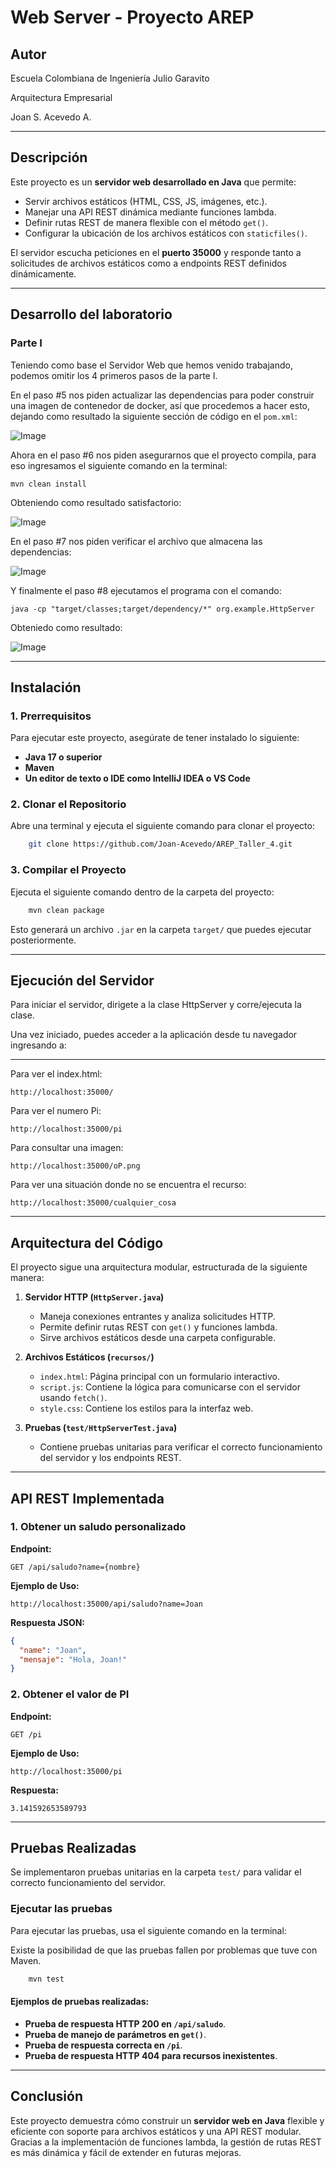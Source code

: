 # Web Server - Proyecto AREP

## Autor

Escuela Colombiana de Ingeniería Julio Garavito

Arquitectura Empresarial

Joan S. Acevedo A.

---

## Descripción

Este proyecto es un **servidor web desarrollado en Java** que permite:
- Servir archivos estáticos (HTML, CSS, JS, imágenes, etc.).
- Manejar una API REST dinámica mediante funciones lambda.
- Definir rutas REST de manera flexible con el método `get()`.
- Configurar la ubicación de los archivos estáticos con `staticfiles()`.

El servidor escucha peticiones en el **puerto 35000** y responde tanto a solicitudes de archivos estáticos como a endpoints REST definidos dinámicamente.

---

## Desarrollo del laboratorio

### Parte I

Teniendo como base el Servidor Web que hemos venido trabajando, podemos omitir los 4 primeros pasos de la parte I.

En el paso #5 nos piden actualizar las dependencias para poder construir una imagen de contenedor de docker, así que
procedemos a hacer esto, dejando como resultado la siguiente sección de código en el `pom.xml`:

![Image](https://github.com/user-attachments/assets/55899e9b-6753-4be9-bfef-0a9e0bb9d0c9)

Ahora en el paso #6 nos piden asegurarnos que el proyecto compila, para eso ingresamos el siguiente comando en la terminal:

```ssh
mvn clean install
```

Obteniendo como resultado satisfactorio:

![Image](https://github.com/user-attachments/assets/c6a999e8-60c3-44db-a6a4-17a000820f15)

En el paso #7 nos piden verificar el archivo que almacena las dependencias:

![Image](https://github.com/user-attachments/assets/7c693e1a-0083-4f57-b0d0-2420bcb28e89)

Y finalmente el paso #8 ejecutamos el programa con el comando:

```ssh
java -cp "target/classes;target/dependency/*" org.example.HttpServer
```

Obteniedo como resultado:

![Image](https://github.com/user-attachments/assets/0d5fb236-d34d-475e-87f5-79c4fc50a431)

---

## Instalación

### **1. Prerrequisitos**
Para ejecutar este proyecto, asegúrate de tener instalado lo siguiente:
- **Java 17 o superior**
- **Maven**
- **Un editor de texto o IDE como IntelliJ IDEA o VS Code**

### **2. Clonar el Repositorio**
Abre una terminal y ejecuta el siguiente comando para clonar el proyecto:
```sh
    git clone https://github.com/Joan-Acevedo/AREP_Taller_4.git
```

### **3. Compilar el Proyecto**
Ejecuta el siguiente comando dentro de la carpeta del proyecto:
```sh
    mvn clean package
```

Esto generará un archivo `.jar` en la carpeta `target/` que puedes ejecutar posteriormente.

---

## Ejecución del Servidor

Para iniciar el servidor, dirigete a la clase HttpServer y corre/ejecuta la clase.

Una vez iniciado, puedes acceder a la aplicación desde tu navegador ingresando a:

---

Para ver el index.html:
```
http://localhost:35000/
```

Para ver el numero Pi:

```
http://localhost:35000/pi
```

Para consultar una imagen:

```
http://localhost:35000/oP.png
```

Para ver una situación donde no se encuentra el recurso:

```
http://localhost:35000/cualquier_cosa
```

---

## Arquitectura del Código

El proyecto sigue una arquitectura modular, estructurada de la siguiente manera:

1. **Servidor HTTP (`HttpServer.java`)**
   - Maneja conexiones entrantes y analiza solicitudes HTTP.
   - Permite definir rutas REST con `get()` y funciones lambda.
   - Sirve archivos estáticos desde una carpeta configurable.

2. **Archivos Estáticos (`recursos/`)**
   - `index.html`: Página principal con un formulario interactivo.
   - `script.js`: Contiene la lógica para comunicarse con el servidor usando `fetch()`.
   - `style.css`: Contiene los estilos para la interfaz web.

3. **Pruebas (`test/HttpServerTest.java`)**
   - Contiene pruebas unitarias para verificar el correcto funcionamiento del servidor y los endpoints REST.

---

## API REST Implementada

### **1. Obtener un saludo personalizado**
**Endpoint:**
```
GET /api/saludo?name={nombre}
```
**Ejemplo de Uso:**
```
http://localhost:35000/api/saludo?name=Joan
```
**Respuesta JSON:**
```json
{
  "name": "Joan",
  "mensaje": "Hola, Joan!"
}
```

### **2. Obtener el valor de PI**
**Endpoint:**
```
GET /pi
```
**Ejemplo de Uso:**
```
http://localhost:35000/pi
```
**Respuesta:**
```
3.141592653589793
```

---

## Pruebas Realizadas

Se implementaron pruebas unitarias en la carpeta `test/` para validar el correcto funcionamiento del servidor.

### **Ejecutar las pruebas**
Para ejecutar las pruebas, usa el siguiente comando en la terminal:

Existe la posibilidad de que las pruebas fallen por problemas que tuve con Maven.
```sh
    mvn test
```

#### **Ejemplos de pruebas realizadas:**
- **Prueba de respuesta HTTP 200 en `/api/saludo`**.
- **Prueba de manejo de parámetros en `get()`**.
- **Prueba de respuesta correcta en `/pi`**.
- **Prueba de respuesta HTTP 404 para recursos inexistentes**.

---

## Conclusión

Este proyecto demuestra cómo construir un **servidor web en Java** flexible y eficiente con soporte para archivos estáticos y una API REST modular. Gracias a la implementación de funciones lambda, la gestión de rutas REST es más dinámica y fácil de extender en futuras mejoras.

